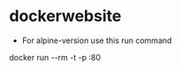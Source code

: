 # dockerwebsite

- For alpine-version use this run command 

docker run --rm -t -p <http-port>:80 <name-of-your-image>


